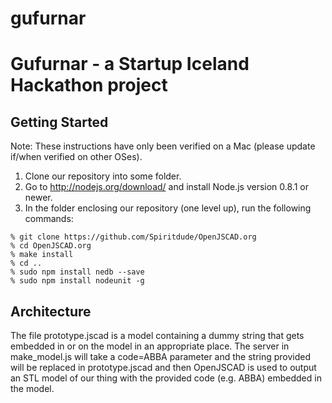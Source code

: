 gufurnar
========

# Gufurnar - a Startup Iceland Hackathon project

## Getting Started

Note: These instructions have only been verified on a Mac (please
update if/when verified on other OSes).

1. Clone our repository into some folder.
2. Go to http://nodejs.org/download/ and install Node.js version 0.8.1 or
newer.
3. In the folder enclosing our repository (one level up), run the
   following commands:

```
% git clone https://github.com/Spiritdude/OpenJSCAD.org
% cd OpenJSCAD.org
% make install
% cd ..
% sudo npm install nedb --save
% sudo npm install nodeunit -g
```

## Architecture

The file prototype.jscad is a model containing a dummy string that
gets embedded in or on the model in an appropriate place. The server
in make_model.js will take a code=ABBA parameter and the string
provided will be replaced in prototype.jscad and then OpenJSCAD is
used to output an STL model of our thing with the provided code
(e.g. ABBA) embedded in the model.
